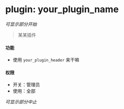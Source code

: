 # plugin: your_plugin_name

*可显示部分开始*

> 某某插件

#### 功能

- 使用 `your_plugin_header` 来干嘛

#### 权限

- 开关：管理员
- 使用：全部

*可显示部分中止*
